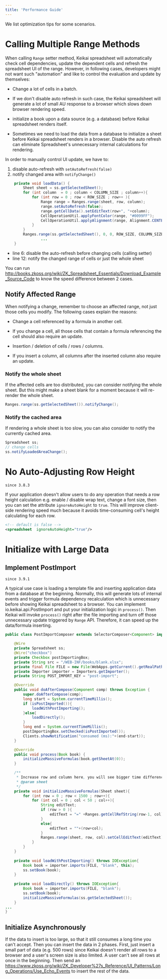 ```yaml
---
title: 'Performance Guide'
---
```


We list optimization tips for some scenarios.

# Calling Multiple Range Methods

When calling `Range` setter method, Keikai spreadsheet will automatically
check cell dependencies, update the dependent cells and refresh the
spreadsheet UI of the range. However, in following cases, developers
might not want such "automation" and like to control the evaluation and
update by themselves:

  - Change a lot of cells in a batch.

<!-- end list -->

  -   
    If we don't disable auto refresh in such case, the Keikai spreadsheet
    will generate a lot of small AU response to a browser which slows
    down browser rendering speed.

<!-- end list -->

  - initialize a book upon a data source (e.g. a database) before Keikai
    spreadsheet renders itself.

<!-- end list -->

  -   
    Sometimes we need to load the data from a database to initialize a
    sheet before Keikai spreadsheet renders in a browser. Disable the auto
    refresh can eliminate Spreadsheet's unnecessary internal
    calculations for rendering.

In order to manually control UI update, we have to:

1.  disable auto-refresh with `setAutoRefresh(false)`
2.  notify changed area with `notifyChange()`

<!-- end list -->

``` java
    private void loadData() {
        Sheet sheet = ss.getSelectedSheet();
        for (int column  = 0 ; column < COLUMN_SIZE ; column++){
            for (int row = 0 ; row < ROW_SIZE ; row++ ){
                Range range = Ranges.range(sheet, row, column);
                range.setAutoRefresh(false);
                range.getCellData().setEditText(row+", "+column);
                CellOperationUtil.applyFontColor(range, "#0099FF");
                CellOperationUtil.applyAlignment(range, Alignment.CENTER);
            }
        }
        Ranges.range(ss.getSelectedSheet(), 0, 0, ROW_SIZE, COLUMN_SIZE).notifyChange();
                ...
    }
```

  - line 6: disable the auto-refresh before changing cells (calling
    setter)
  - line 12: notify the changed range of cells or just the whole sheet

You can run
<http://books.zkoss.org/wiki/ZK_Spreadsheet_Essentials/Download_Example_Source_Code>
to know the speed difference between 2 cases.

## Notify Affected Range

When notifying a change, remember to choose an affected range, not just
those cells you modify. The following cases explain the reasons:

  - Change a cell referenced by a formula in another cell.

<!-- end list -->

  -   
    If you change a cell, all those cells that contain a formula
    referencing the cell should also require an update.

<!-- end list -->

  - Insertion / deletion of cells / rows / columns.

<!-- end list -->

  -   
    If you insert a column, all columns after the inserted column also
    require an update.

### Notify the whole sheet

If the affected cells are too distributed, you can consider notifying
the whole sheet. But this might make a sheet blank for a moment because
it will re-render the whole sheet.

``` java
Ranges.range(ss.getSelectedSheet()).notifyChange();
```

### Notify the cached area

If rendering a whole sheet is too slow, you can also consider to notify
the currently cached area.

``` java
Spreadsheet ss;
// change cells
ss.notifyLoadedAreaChange();
```

# No Auto-Adjusting Row Height

`since 3.8.3`

If your application doesn't allow users to do any operation that needs a
row height calculation e.g. enable / disable wrap text, change a font
size, then you can set the attribute `ignoreAutoHeight` to `true`. This
will improve client-side rendering speed much because it avoids
time-consuming cell's height calculating for each row.

``` xml
<!-- default is false -->
<spreadsheet  ignoreAutoHeight="true"/>
```

# Initialize with Large Data

## Implement PostImport

`since 3.9.1`

A typical use case is loading a template file and inserting application
data from a database at the beginning. Normally, this will generate lots
of internal events and trigger formula dependency recalculation which is
unnecessary before showing Keikai spreadsheet to a browser. You can
implement
<javadoc directory="keikai">io.keikai.api.PostImport</javadoc> and put
your initialization logic in `process()`. Then Keikai will invoke
`process()` right after the file importing and turn off those
unnecessary update triggered by `Range` API. Therefore, it can speed up
the data/formula inserting.

``` java
public class PostImportComposer extends SelectorComposer<Component> implements PostImport{

    @Wire
    private Spreadsheet ss;
    @Wire("checkbox")
    private Checkbox postImportingBox;
    private String src = "/WEB-INF/books/blank.xlsx";
    private final File FILE = new File(WebApps.getCurrent().getRealPath(src));
    private Importer importer = Importers.getImporter();
    private String POST_IMPORT_KEY = "post-import";

    @Override
    public void doAfterCompose(Component comp) throws Exception {
        super.doAfterCompose(comp);
        long start = System.currentTimeMillis();
        if (isPostImported()){
            loadWithPostImporting();
        }else{
            loadDirectly();
        }
        long end = System.currentTimeMillis();
        postImportingBox.setChecked(isPostImported());
        Clients.showNotification("consumed (ms):"+(end-start));
    }

    @Override
    public void process(Book book) {
        initializeMassiveFormulas(book.getSheetAt(0));
    }

    /**
     * Increase row and column here, you will see bigger time difference between post importing and non-post importing. 
     * @param sheet
     */
    private void initializeMassiveFormulas(Sheet sheet){
        for (int row = 0 ; row < 1500 ; row++){
            for (int col = 0 ; col < 50 ; col++){
                String editText; 
                if (row > 0 ){
                    editText = "=" +Ranges.getCellRefString(row-1, col);
                }
                else{
                    editText = ""+(row+col);
                }
                Ranges.range(sheet, row, col).setCellEditText(editText);
            }
        }
    }
    
    private void loadWithPostImporting() throws IOException{
        Book book = importer.imports(FILE, "blank", this);
        ss.setBook(book);
    }
    
    private void loadDirectly() throws IOException{
        Book book = importer.imports(FILE, "blank");
        ss.setBook(book);
        initializeMassiveFormulas(ss.getSelectedSheet());
    }
...
}
```

## Initialize Asynchronously

If the data to insert is too large, so that it still consumes a long
time you can't accept. Then you can insert the data in 2 phases. First,
just insert a small part of data (e.g. 500 rows) since Keikai doesn't
render all rows to a browser and a user's screen size is also limited. A
user can't see all rows at once in the beginning. Then send an
<https://www.zkoss.org/wiki/ZK_Developer%27s_Reference/UI_Patterns/Long_Operations/Use_Echo_Events>
to insert the rest of the data.
